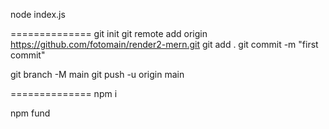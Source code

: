 
node index.js

==============
git init
git remote add origin https://github.com/fotomain/render2-mern.git
git add .
git commit -m "first commit"

git branch -M main
git push -u origin main

==============
npm i

npm fund


